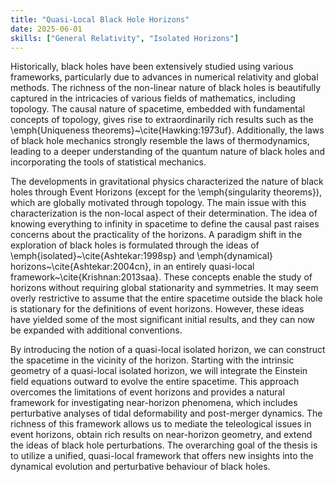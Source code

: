 ```yaml
---
title: "Quasi-Local Black Hole Horizons"
date: 2025-06-01
skills: ["General Relativity", "Isolated Horizons"]
---
```


Historically, black holes have been extensively studied using various frameworks, particularly due to advances in numerical relativity and global methods. The richness of the non-linear nature of black holes is beautifully captured in the intricacies of various fields of mathematics, including topology. The causal nature of spacetime, embedded with fundamental concepts of topology, gives rise to extraordinarily rich results such as the \emph{Uniqueness theorems}~\cite{Hawking:1973uf}. Additionally, the laws of black hole mechanics strongly resemble the laws of thermodynamics, leading to a deeper understanding of the quantum nature of black holes and incorporating the tools of statistical mechanics.

The developments in gravitational physics characterized the nature of black holes through Event Horizons (except for the \emph{singularity theorems}), which are globally motivated through topology. The main issue with this characterization is the non-local aspect of their determination. The idea of knowing everything to infinity in spacetime to define the causal past raises concerns about the practicality of the horizons. A paradigm shift in the exploration of black holes is formulated through the ideas of \emph{isolated}~\cite{Ashtekar:1998sp} and \emph{dynamical} horizons~\cite{Ashtekar:2004cn}, in an entirely quasi-local framework~\cite{Krishnan:2013saa}. These concepts enable the study of horizons without requiring global stationarity and symmetries. It may seem overly restrictive to assume that the entire spacetime outside the black hole is stationary for the definitions of event horizons. However, these ideas have yielded some of the most significant initial results, and they can now be expanded with additional conventions. 

By introducing the notion of a quasi-local isolated horizon, we can construct the spacetime in the vicinity of the horizon. Starting with the intrinsic geometry of a quasi-local isolated horizon, we will integrate the Einstein field equations outward to evolve the entire spacetime. This approach overcomes the limitations of event horizons and provides a natural framework for investigating near-horizon phenomena, which includes perturbative analyses of tidal deformability and post-merger dynamics. The richness of this framework allows us to mediate the teleological issues in event horizons, obtain rich results on near-horizon geometry, and extend the ideas of black hole perturbations. The overarching goal of the thesis is to utilize a unified, quasi-local framework that offers new insights into the dynamical evolution and perturbative behaviour of black holes.
